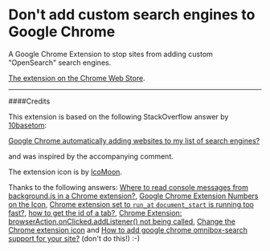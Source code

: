 # Don't add custom search engines to Google Chrome

A Google Chrome Extension to stop sites from adding custom "OpenSearch" search engines.

[The extension on the Chrome Web Store](https://chrome.google.com/webstore/detail/dont-add-custom-search-en/dnodlcololidkjgbpeoleabmkocdhacc).

---

####Credits

This extension is based on the following StackOverflow answer by [10basetom](http://superuser.com/users/58978/10basetom):

[Google Chrome automatically adding websites to my list of search engines?](http://superuser.com/a/996781/)

and was inspired by the accompanying comment.

The extension icon is by [IcoMoon](https://icomoon.io/).

Thanks to the following answers: [Where to read console messages from background.js in a Chrome extension?](http://stackoverflow.com/a/10258029/), [Google Chrome Extension Numbers on the Icon](http://stackoverflow.com/a/5759182), [Chrome extension set to `run_at` `document_start` is running too fast?](http://stackoverflow.com/a/28188390), [how to get the id of a tab?](http://stackoverflow.com/a/32978880), [Chrome Extension: browserAction.onClicked.addListener() not being called](http://stackoverflow.com/a/12707929), [Change the Chrome extension icon](http://stackoverflow.com/a/16924274) and [How to add google chrome omnibox-search support for your site?](http://stackoverflow.com/a/32687089) (don't do this!) :-)